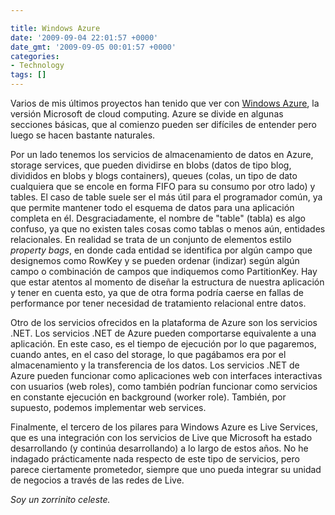 ```yaml
---

title: Windows Azure
date: '2009-09-04 22:01:57 +0000'
date_gmt: '2009-09-05 00:01:57 +0000'
categories:
- Technology
tags: []
---
```


Varios de mis últimos proyectos han tenido que ver con [Windows Azure](http://www.microsoft.com/azure/windowsazure.mspx), la versión Microsoft de cloud computing. Azure se divide en algunas secciones básicas, que al comienzo pueden ser difíciles de entender pero luego se hacen bastante naturales.

Por un lado tenemos los servicios de almacenamiento de datos en Azure, storage services, que pueden dividirse en blobs (datos de tipo blog, divididos en blobs y blogs containers), queues (colas, un tipo de dato cualquiera que se encole en forma FIFO para su consumo por otro lado) y tables. El caso de table suele ser el más útil para el programador común, ya que permite mantener todo el esquema de datos para una aplicación completa en él. Desgraciadamente, el nombre de "table" (tabla) es algo confuso, ya que no existen tales cosas como tablas o menos aún, entidades relacionales. En realidad se trata de un conjunto de elementos estilo _property bags_, en donde cada entidad se identifica por algún campo que designemos como RowKey y se pueden ordenar (indizar) según algún campo o combinación de campos que indiquemos como PartitionKey. Hay que estar atentos al momento de diseñar la estructura de nuestra aplicación y tener en cuenta esto, ya que de otra forma podría caerse en fallas de performance por tener necesidad de tratamiento relacional entre datos.

Otro de los servicios ofrecidos en la plataforma de Azure son los servicios .NET. Los servicios .NET de Azure pueden comportarse equivalente a una aplicación. En este caso, es el tiempo de ejecución por lo que pagaremos, cuando antes, en el caso del storage, lo que pagábamos era por el almacenamiento y la transferencia de los datos. Los servicios .NET de Azure pueden funcionar como aplicaciones web con interfaces interactivas con usuarios (web roles), como también podrían funcionar como servicios en constante ejecución en background (worker role). También, por supuesto, podemos implementar web services.

Finalmente, el tercero de los pilares para Windows Azure es Live Services, que es una integración con los servicios de Live que Microsoft ha estado desarrollando (y continúa desarrollando) a lo largo de estos años. No he indagado prácticamente nada respecto de este tipo de servicios, pero parece ciertamente prometedor, siempre que uno pueda integrar su unidad de negocios a través de las redes de Live.

_Soy un zorrinito celeste._
